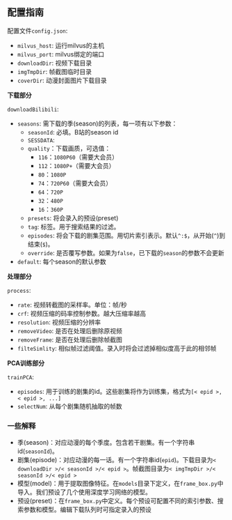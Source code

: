 ## 配置指南
配置文件`config.json`:
- `milvus_host`: 运行milvus的主机
- `milvus_port`: milvus绑定的端口
- `downloadDir`: 视频下载目录
- `imgTmpDir`: 帧截图临时目录
- `coverDir`: 动漫封面图片下载目录

**下载部分**

`downloadBilibili`: 

- `seasons`: 需下载的季(season)的列表，每一项有以下参数：
  - `seasonId`: 必填。B站的season id
  - `SESSDATA`: 
  - `quality`：下载画质，可选值：
    - `116`：`1080P60`（需要大会员）
    - `112`：`1080P+`（需要大会员）
    - `80`：`1080P`
    - `74`：`720P60`（需要大会员）
    - `64`：`720P`
    - `32`：`480P`
    - `16`：`360P`
  - `presets`: 将会录入的预设(preset)
  - `tag`: 标签。用于搜索结果的过滤。
  - `episodes`: 将会下载的剧集范围。用切片索引表示。默认`^:$`，从开始(`^`)到结束(`$`)。
  - `override`: 是否覆写参数。如果为`false`，已下载的`season`的参数不会更新
- `default`: 每个season的默认参数

**处理部分**

`process`: 

- `rate`: 视频转截图的采样率。单位：帧/秒
- `crf`: 视频压缩的码率控制参数。越大压缩率越高
- `resolution`: 视频压缩的分辨率
- `removeVideo`: 是否在处理后删除原视频
- `removeFrame`: 是否在处理后删除帧截图
- `filteSimlity`: 相似帧过滤阈值。录入时将会过滤掉相似度高于此的相邻帧

**PCA训练部分**

`trainPCA`:

- `episodes`: 用于训练的剧集的id。这些剧集将作为训练集，格式为`[< epid >, < epid >, ...]`
- `selectNum`: 从每个剧集随机抽取的帧数

### 一些解释

- 季(season)：对应动漫的每个季度。包含若干剧集。有一个字符串id(`seasonId`)。
- 剧集(episode)：对应动漫的每一话。有一个字符串id(`epid`)。下载目录为`< downloadDir >/< seasonId >/< epid >`。帧截图目录为`< imgTmpDir >/< seasonId >/< epid >`
- 模型(model)：用于提取图像特征。在`models`目录下定义，在`frame_box.py`中导入。我们预设了几个使用深度学习网络的模型。
- 预设(preset)：在`frame_box.py`中定义。每个预设可配置不同的索引参数、搜索参数和模型。编辑下载队列时可指定录入的预设
